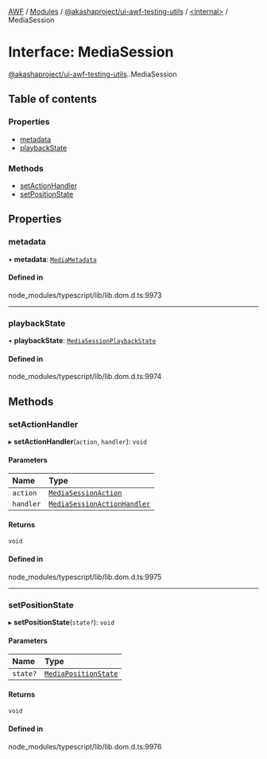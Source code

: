 [AWF](../README.md) / [Modules](../modules.md) / [@akashaproject/ui-awf-testing-utils](../modules/akashaproject_ui_awf_testing_utils.md) / [<internal\>](../modules/akashaproject_ui_awf_testing_utils._internal_.md) / MediaSession

# Interface: MediaSession

[@akashaproject/ui-awf-testing-utils](../modules/akashaproject_ui_awf_testing_utils.md).[<internal>](../modules/akashaproject_ui_awf_testing_utils._internal_.md).MediaSession

## Table of contents

### Properties

- [metadata](akashaproject_ui_awf_testing_utils._internal_.MediaSession.md#metadata)
- [playbackState](akashaproject_ui_awf_testing_utils._internal_.MediaSession.md#playbackstate)

### Methods

- [setActionHandler](akashaproject_ui_awf_testing_utils._internal_.MediaSession.md#setactionhandler)
- [setPositionState](akashaproject_ui_awf_testing_utils._internal_.MediaSession.md#setpositionstate)

## Properties

### metadata

• **metadata**: [`MediaMetadata`](../modules/akashaproject_ui_awf_testing_utils._internal_.md#mediametadata)

#### Defined in

node_modules/typescript/lib/lib.dom.d.ts:9973

___

### playbackState

• **playbackState**: [`MediaSessionPlaybackState`](../modules/akashaproject_ui_awf_testing_utils._internal_.md#mediasessionplaybackstate)

#### Defined in

node_modules/typescript/lib/lib.dom.d.ts:9974

## Methods

### setActionHandler

▸ **setActionHandler**(`action`, `handler`): `void`

#### Parameters

| Name | Type |
| :------ | :------ |
| `action` | [`MediaSessionAction`](../modules/akashaproject_ui_awf_testing_utils._internal_.md#mediasessionaction) |
| `handler` | [`MediaSessionActionHandler`](akashaproject_ui_awf_testing_utils._internal_.MediaSessionActionHandler.md) |

#### Returns

`void`

#### Defined in

node_modules/typescript/lib/lib.dom.d.ts:9975

___

### setPositionState

▸ **setPositionState**(`state?`): `void`

#### Parameters

| Name | Type |
| :------ | :------ |
| `state?` | [`MediaPositionState`](akashaproject_ui_awf_testing_utils._internal_.MediaPositionState.md) |

#### Returns

`void`

#### Defined in

node_modules/typescript/lib/lib.dom.d.ts:9976

